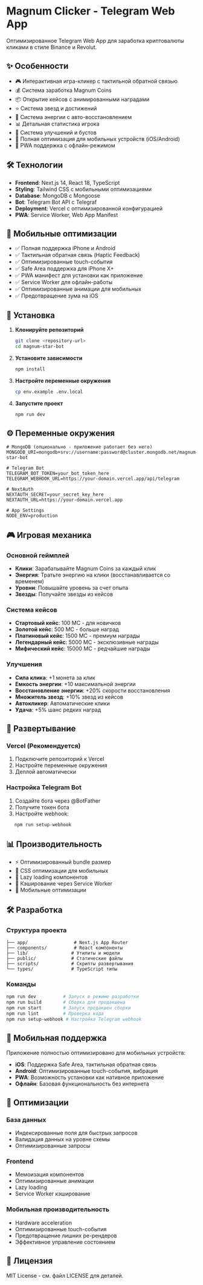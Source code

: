 # Magnum Clicker - Telegram Web App

Оптимизированное Telegram Web App для заработка криптовалюты кликами в стиле Binance и Revolut.

## ✨ Особенности

- 🎮 Интерактивная игра-кликер с тактильной обратной связью
- 💰 Система заработка Magnum Coins
- 📦 Открытие кейсов с анимированными наградами
- ⭐ Система звезд и достижений
- 🔋 Система энергии с авто-восстановлением
- 📊 Детальная статистика игрока
- 🎯 Система улучшений и бустов
- 📱 Полная оптимизация для мобильных устройств (iOS/Android)
- 🚀 PWA поддержка с офлайн-режимом

## 🛠 Технологии

- **Frontend**: Next.js 14, React 18, TypeScript
- **Styling**: Tailwind CSS с мобильными оптимизациями
- **Database**: MongoDB с Mongoose
- **Bot**: Telegram Bot API с Telegraf
- **Deployment**: Vercel с оптимизированной конфигурацией
- **PWA**: Service Worker, Web App Manifest

## 📱 Мобильные оптимизации

- ✅ Полная поддержка iPhone и Android
- ✅ Тактильная обратная связь (Haptic Feedback)
- ✅ Оптимизированные touch-события
- ✅ Safe Area поддержка для iPhone X+
- ✅ PWA манифест для установки как приложение
- ✅ Service Worker для офлайн-работы
- ✅ Оптимизированные анимации для мобильных
- ✅ Предотвращение зума на iOS

## 🚀 Установка

1. **Клонируйте репозиторий**
   ```bash
   git clone <repository-url>
   cd magnum-star-bot
   ```

2. **Установите зависимости**
   ```bash
   npm install
   ```

3. **Настройте переменные окружения**
   ```bash
   cp env.example .env.local
   ```

4. **Запустите проект**
   ```bash
   npm run dev
   ```

## ⚙️ Переменные окружения

```env
# MongoDB (опционально - приложение работает без него)
MONGODB_URI=mongodb+srv://username:password@cluster.mongodb.net/magnum-star-bot

# Telegram Bot
TELEGRAM_BOT_TOKEN=your_bot_token_here
TELEGRAM_WEBHOOK_URL=https://your-domain.vercel.app/api/telegram

# NextAuth
NEXTAUTH_SECRET=your_secret_key_here
NEXTAUTH_URL=https://your-domain.vercel.app

# App Settings
NODE_ENV=production
```

## 🎮 Игровая механика

### Основной геймплей
- **Клики**: Зарабатывайте Magnum Coins за каждый клик
- **Энергия**: Тратьте энергию на клики (восстанавливается со временем)
- **Уровни**: Повышайте уровень за счет опыта
- **Звезды**: Получайте звезды из кейсов

### Система кейсов
- **Стартовый кейс**: 100 MC - для новичков
- **Золотой кейс**: 500 MC - больше наград
- **Платиновый кейс**: 1500 MC - премиум награды
- **Легендарный кейс**: 5000 MC - эксклюзивные награды
- **Мифический кейс**: 15000 MC - редчайшие награды

### Улучшения
- **Сила клика**: +1 монета за клик
- **Емкость энергии**: +10 максимальной энергии
- **Восстановление энергии**: +20% скорости восстановления
- **Множитель звезд**: +10% звезд из кейсов
- **Автокликер**: Автоматические клики
- **Удача**: +5% шанс редких наград

## 🚀 Развертывание

### Vercel (Рекомендуется)
1. Подключите репозиторий к Vercel
2. Настройте переменные окружения
3. Деплой автоматически

### Настройка Telegram Bot
1. Создайте бота через @BotFather
2. Получите токен бота
3. Настройте webhook:
```bash
   npm run setup-webhook
   ```

## 📊 Производительность

- ⚡ Оптимизированный bundle размер
- 🎨 CSS оптимизации для мобильных
- 🔄 Lazy loading компонентов
- 💾 Кэширование через Service Worker
- 📱 Мобильные оптимизации

## 🛠 Разработка

### Структура проекта
```
├── app/                 # Next.js App Router
├── components/          # React компоненты
├── lib/                # Утилиты и модели
├── public/             # Статические файлы
├── scripts/            # Скрипты развертывания
└── types/              # TypeScript типы
```

### Команды
```bash
npm run dev          # Запуск в режиме разработки
npm run build        # Сборка для продакшена
npm run start        # Запуск продакшен сборки
npm run lint         # Проверка кода
npm run setup-webhook # Настройка Telegram webhook
```

## 📱 Мобильная поддержка

Приложение полностью оптимизировано для мобильных устройств:

- **iOS**: Поддержка Safe Area, тактильная обратная связь
- **Android**: Оптимизированные touch-события, вибрация
- **PWA**: Возможность установки как нативное приложение
- **Офлайн**: Базовая функциональность без интернета

## 🔧 Оптимизации

### База данных
- Индексированные поля для быстрых запросов
- Валидация данных на уровне схемы
- Оптимизированные запросы

### Frontend
- Мемоизация компонентов
- Оптимизированные анимации
- Lazy loading
- Service Worker кэширование

### Мобильная производительность
- Hardware acceleration
- Оптимизированные touch-события
- Предотвращение лишних ре-рендеров
- Эффективное управление состоянием

## 📄 Лицензия

MIT License - см. файл LICENSE для деталей.